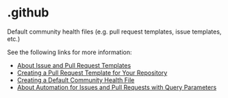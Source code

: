 # .github

Default community health files (e.g. pull request templates, issue templates, etc.)

See the following links for more information:

- [About Issue and Pull Request Templates](https://help.github.com/en/github/building-a-strong-community/about-issue-and-pull-request-templates)
- [Creating a Pull Request Template for Your Repository](https://help.github.com/en/github/building-a-strong-community/creating-a-pull-request-template-for-your-repository)
- [Creating a Default Community Health File](https://help.github.com/en/github/building-a-strong-community/creating-a-default-community-health-file)
- [About Automation for Issues and Pull Requests with Query Parameters](https://help.github.com/en/github/managing-your-work-on-github/about-automation-for-issues-and-pull-requests-with-query-parameters)
